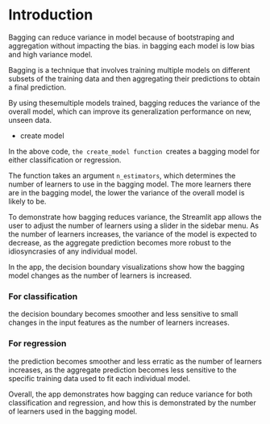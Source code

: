 # Introduction

Bagging can reduce variance in model because of bootstraping and aggregation without impacting the bias.
in bagging each model is low bias and high variance model.


Bagging is a technique that involves training multiple models on different subsets of the training data and then aggregating their predictions to obtain a final prediction. 

By using thesemultiple models trained, bagging reduces the variance of the overall model, which can improve its generalization performance on new, unseen data.


* create model

In the above code, ```the create_model function ```creates a bagging model for either classification or regression.

 The function takes an argument ```n_estimators```, which determines the number of learners to use in the bagging model. The more learners there are in the bagging model, the lower the variance of the overall model is likely to be.

To demonstrate how bagging reduces variance, the Streamlit app allows the user to adjust the number of learners using a slider in the sidebar menu. As the number of learners increases, the variance of the model is expected to decrease, as the aggregate prediction becomes more robust to the idiosyncrasies of any individual model.

In the app, the decision boundary visualizations show how the bagging model changes as the number of learners is increased. 

### For classification
the decision boundary becomes smoother and less sensitive to small changes in the input features as the number of learners increases.

### For regression
 the prediction becomes smoother and less erratic as the number of learners increases, as the aggregate prediction becomes less sensitive to the specific training data used to fit each individual model.

Overall, the app demonstrates how bagging can reduce variance for both classification and regression, and how this is demonstrated by the number of learners used in the bagging model.










